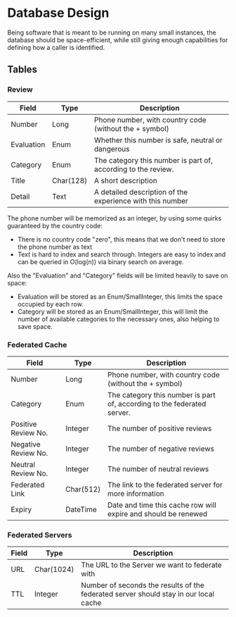 Database Design
===============

Being software that is meant to be running on many small instances, the database should be space-efficient, while still giving enough capabilities for defining how a caller is identified.

Tables
------

### Review

| Field      | Type      | Description                                                   |
|------------|-----------|---------------------------------------------------------------|
| Number     | Long      | Phone number, with country code (without the + symbol)        |
| Evaluation | Enum      | Whether this number is safe, neutral or dangerous             |
| Category   | Enum      | The category this number is part of, according to the review. |
| Title      | Char(128) | A short description                                           |
| Detail     | Text      | A detailed description of the experience with this number     |

The phone number will be memorized as an integer, by using some quirks guaranteed by the country code:

- There is no country code "zero", this means that we don't need to store the phone number as text
- Text is hard to index and search through. Integers are easy to index and can be queried in O(log(n)) via binary search on average.

Also the "Evaluation" and "Category" fields will be limited heavily to save on space:

- Evaluation will be stored as an Enum/SmallInteger, this limits the space occupied by each row.
- Category will be stored as an Enum/SmallInteger, this will limit the number of available categories to the necessary ones, also helping to save space.

### Federated Cache

| Field               | Type      | Description                                                             |
|---------------------|-----------|-------------------------------------------------------------------------|
| Number              | Long      | Phone number, with country code (without the + symbol)                  |
| Category            | Enum      | The category this number is part of, according to the federated server. |
| Positive Review No. | Integer   | The number of positive reviews                                          |
| Negative Review No. | Integer   | The number of negative reviews                                          |
| Neutral Review No.  | Integer   | The number of neutral reviews                                           |
| Federated Link      | Char(512) | The link to the federated server for more information                   |
| Expiry              | DateTime  | Date and time this cache row will expire and should be renewed          |

### Federated Servers

| Field | Type       | Description                                                                          |
|-------|------------|--------------------------------------------------------------------------------------|
| URL   | Char(1024) | The URL to the Server we want to federate with                                       |
| TTL   | Integer    | Number of seconds the results of the federated server should stay in our local cache |
